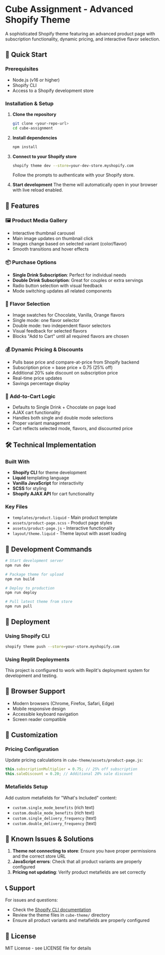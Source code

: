 
# Cube Assignment - Advanced Shopify Theme

A sophisticated Shopify theme featuring an advanced product page with subscription functionality, dynamic pricing, and interactive flavor selection.

## 🚀 Quick Start

### Prerequisites
- Node.js (v16 or higher)
- Shopify CLI
- Access to a Shopify development store

### Installation & Setup

1. **Clone the repository**
   ```bash
   git clone <your-repo-url>
   cd cube-assignment
   ```

2. **Install dependencies**
   ```bash
   npm install
   ```

3. **Connect to your Shopify store**
   ```bash
   shopify theme dev --store=your-dev-store.myshopify.com
   ```
   
   Follow the prompts to authenticate with your Shopify store.

4. **Start development**
   The theme will automatically open in your browser with live reload enabled.

## 🎯 Features

### 🖼️ Product Media Gallery
- Interactive thumbnail carousel
- Main image updates on thumbnail click
- Images change based on selected variant (color/flavor)
- Smooth transitions and hover effects

### 📦 Purchase Options
- **Single Drink Subscription**: Perfect for individual needs
- **Double Drink Subscription**: Great for couples or extra servings
- Radio button selection with visual feedback
- Mode switching updates all related components

### 🎨 Flavor Selection
- Image swatches for Chocolate, Vanilla, Orange flavors
- Single mode: one flavor selector
- Double mode: two independent flavor selectors
- Visual feedback for selected flavors
- Blocks "Add to Cart" until all required flavors are chosen

### 💰 Dynamic Pricing & Discounts
- Pulls base price and compare-at-price from Shopify backend
- Subscription price = base price × 0.75 (25% off)
- Additional 20% sale discount on subscription price
- Real-time price updates
- Savings percentage display

### 🛒 Add-to-Cart Logic
- Defaults to Single Drink + Chocolate on page load
- AJAX cart functionality
- Handles both single and double mode selections
- Proper variant management
- Cart reflects selected mode, flavors, and discounted price

## 🛠️ Technical Implementation

### Built With
- **Shopify CLI** for theme development
- **Liquid** templating language
- **Vanilla JavaScript** for interactivity
- **SCSS** for styling
- **Shopify AJAX API** for cart functionality

### Key Files
- `templates/product.liquid` - Main product template
- `assets/product-page.scss` - Product page styles
- `assets/product-page.js` - Interactive functionality
- `layout/theme.liquid` - Theme layout with asset loading

## 📝 Development Commands

```bash
# Start development server
npm run dev

# Package theme for upload
npm run build

# Deploy to production
npm run deploy

# Pull latest theme from store
npm run pull
```

## 🚀 Deployment

### Using Shopify CLI
```bash
shopify theme push --store=your-store.myshopify.com
```

### Using Replit Deployments
This project is configured to work with Replit's deployment system for development and testing.

## 📱 Browser Support
- Modern browsers (Chrome, Firefox, Safari, Edge)
- Mobile responsive design
- Accessible keyboard navigation
- Screen reader compatible

## 🎨 Customization

### Pricing Configuration
Update pricing calculations in `cube-theme/assets/product-page.js`:
```javascript
this.subscriptionMultiplier = 0.75; // 25% off subscription
this.saleDiscount = 0.20; // Additional 20% sale discount
```

### Metafields Setup
Add custom metafields for "What's Included" content:
- `custom.single_mode_benefits` (rich text)
- `custom.double_mode_benefits` (rich text)
- `custom.single_delivery_frequency` (text)
- `custom.double_delivery_frequency` (text)

## 🐛 Known Issues & Solutions

1. **Theme not connecting to store**: Ensure you have proper permissions and the correct store URL
2. **JavaScript errors**: Check that all product variants are properly configured
3. **Pricing not updating**: Verify product metafields are set correctly

## 📞 Support

For issues and questions:
- Check the [Shopify CLI documentation](https://shopify.dev/themes/tools/cli)
- Review the theme files in `cube-theme/` directory
- Ensure all product variants and metafields are properly configured

## 📄 License

MIT License - see LICENSE file for details
